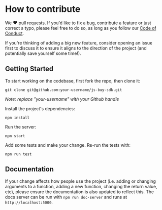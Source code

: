 # How to contribute
We ❤️ pull requests. If you'd like to fix a bug, contribute a feature or
just correct a typo, please feel free to do so, as long as you follow
our [Code of Conduct](https://github.com/Shopify/js-buy-sdk/blob/master/CODE_OF_CONDUCT.md).

If you're thinking of adding a big new feature, consider opening an
issue first to discuss it to ensure it aligns to the direction of the
project (and potentially save yourself some time!).

## Getting Started
To start working on the codebase, first fork the repo, then clone it:
```
git clone git@github.com:your-username/js-buy-sdk.git
```
*Note: replace "your-username" with your Github handle*

Install the project's dependencies:
```
npm install
```

Run the server:
```
npm start
```
Add some tests and make your change. Re-run the tests with:
```
npm run test
```

## Documentation
If your change affects how people use the project (i.e. adding or
changing arguments to a function, adding a new function, changing the
return value, etc), please ensure the documentation is also updated to
reflect this. The docs server can be run with `npm run doc-server` and
runs at `http://localhost:5000`.
